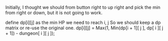 Initially, I thought we should from button right to up right and pick the min from right or down, but it is not going to work.


define dp[i][j] as the min HP we need to reach i, j
So we should keep a dp matrix or re-use the original one. 
dp[i][j] = Max(1, Min(dp[i + 1][ j ], dp[ i ][ j + 1]) - dungeon[ i ][ j ]);